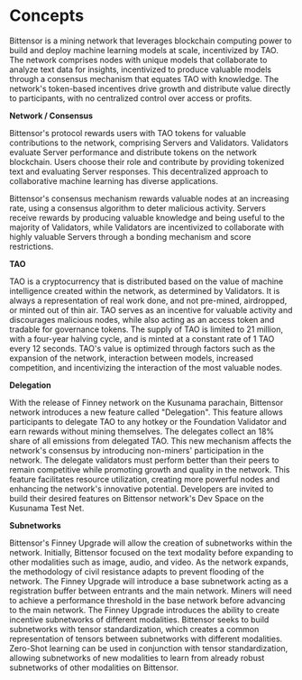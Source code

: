 # Concepts 

Bittensor is a mining network that leverages blockchain computing power to build and deploy machine learning models at scale, incentivized by TAO. The network comprises nodes with unique models that collaborate to analyze text data for insights, incentivized to produce valuable models through a consensus mechanism that equates TAO with knowledge. The network's token-based incentives drive growth and distribute value directly to participants, with no centralized control over access or profits.


**Network / Consensus**

Bittensor's protocol rewards users with TAO tokens for valuable contributions to the network, comprising Servers and Validators. Validators evaluate Server performance and distribute tokens on the network blockchain. Users choose their role and contribute by providing tokenized text and evaluating Server responses. This decentralized approach to collaborative machine learning has diverse applications.

Bittensor's consensus mechanism rewards valuable nodes at an increasing rate, using a consensus algorithm to deter malicious activity. Servers receive rewards by producing valuable knowledge and being useful to the majority of Validators, while Validators are incentivized to collaborate with highly valuable Servers through a bonding mechanism and score restrictions.

**TAO**

TAO is a cryptocurrency that is distributed based on the value of machine intelligence created within the network, as determined by Validators. It is always a representation of real work done, and not pre-mined, airdropped, or minted out of thin air. TAO serves as an incentive for valuable activity and discourages malicious nodes, while also acting as an access token and tradable for governance tokens. The supply of TAO is limited to 21 million, with a four-year halving cycle, and is minted at a constant rate of 1 TAO every 12 seconds. TAO's value is optimized through factors such as the expansion of the network, interaction between models, increased competition, and incentivizing the interaction of the most valuable nodes.

**Delegation**

With the release of Finney network on the Kusunama parachain, Bittensor network introduces a new feature called "Delegation". This feature allows participants to delegate TAO to any hotkey or the Foundation Validator and earn rewards without mining themselves. The delegates collect an 18% share of all emissions from delegated TAO. This new mechanism affects the network's consensus by introducing non-miners' participation in the network. The delegate validators must perform better than their peers to remain competitive while promoting growth and quality in the network. This feature facilitates resource utilization, creating more powerful nodes and enhancing the network's innovative potential. Developers are invited to build their desired features on Bittensor network's Dev Space on the Kusunama Test Net.

**Subnetworks**

Bittensor's Finney Upgrade will allow the creation of subnetworks within the network. Initially, Bittensor focused on the text modality before expanding to other modalities such as image, audio, and video. As the network expands, the methodology of civil resistance adapts to prevent flooding of the network. The Finney Upgrade will introduce a base subnetwork acting as a registration buffer between entrants and the main network. Miners will need to achieve a performance threshold in the base network before advancing to the main network. The Finney Upgrade introduces the ability to create incentive subnetworks of different modalities. Bittensor seeks to build subnetworks with tensor standardization, which creates a common representation of tensors between subnetworks with different modalities. Zero-Shot learning can be used in conjunction with tensor standardization, allowing subnetworks of new modalities to learn from already robust subnetworks of other modalities on Bittensor.

